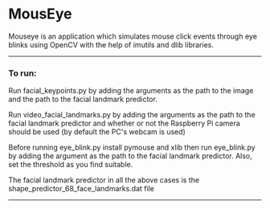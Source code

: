 # MousEye
Mouseye is an application which simulates mouse click events through eye blinks using OpenCV with the help of imutils and dlib libraries.

---------------------------------
### To run:

Run facial_keypoints.py by adding the arguments as the path to the image and the path to the facial landmark predictor.

Run video_facial_landmarks.py by adding the arguments as the path to the facial landmark predictor and whether or not the Raspberry Pi camera should be used (by default the PC's webcam is used)

Before running eye_blink.py install pymouse and xlib then run eye_blink.py by adding the argument as the path to the facial landmark predictor. Also, set the threshold as you find suitable.

The facial landmark predictor in all the above cases is the shape_predictor_68_face_landmarks.dat file

---------------------------------